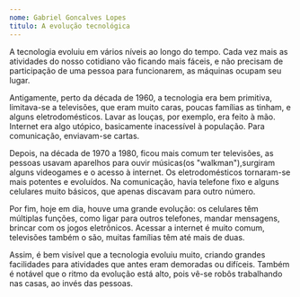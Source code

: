 ```yaml
---
nome: Gabriel Goncalves Lopes
titulo: A evolução tecnológica
---
```






A tecnologia evoluiu em vários níveis ao longo do tempo. Cada vez mais as atividades do nosso cotidiano vão ficando mais fáceis, e não precisam de participação de uma pessoa para funcionarem, as máquinas ocupam seu lugar.

Antigamente, perto da década de 1960, a tecnologia era bem primitiva, limitava-se a televisões, que eram muito caras, poucas famílias  as tinham,  e alguns eletrodomésticos. Lavar as louças, por exemplo, era feito à mão. Internet era algo utópico, basicamente inacessível à população. Para comunicação,  enviavam-se cartas.

Depois, na década de 1970 a 1980, ficou mais comum ter televisões, as pessoas usavam aparelhos para ouvir músicas(os "walkman"),surgiram  alguns videogames e o acesso à internet. Os eletrodomésticos tornaram-se mais potentes e evoluídos. Na comunicação, havia telefone fixo e alguns celulares muito básicos, que apenas discavam para outro número.

Por fim, hoje em dia, houve uma grande evolução: os celulares têm múltiplas funções, como ligar para outros telefones, mandar mensagens, brincar com os jogos eletrônicos. Acessar a internet é muito comum, televisões também  o são, muitas famílias têm até mais de duas.

Assim, é bem visível que a tecnologia evoluiu muito, criando grandes facilidades para atividades que antes eram demoradas ou difíceis. Também é notável que o ritmo da evolução está alto, pois vê-se robôs trabalhando nas casas, ao invés das pessoas.




